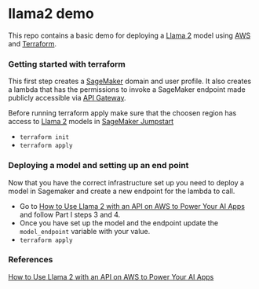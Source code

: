 # llama2 demo

This repo contains a basic demo for deploying a [Llama 2](https://ai.meta.com/llama/) model using [AWS](https://aws.amazon.com/what-is-aws/) and [Terraform](https://developer.hashicorp.com/terraform/intro).
 

### Getting started with terraform

This first step creates a [SageMaker](https://docs.aws.amazon.com/sagemaker/latest/dg/whatis.html) domain and user profile. It also creates a lambda that has the permissions to invoke a SageMaker endpoint made publicly accessible via [API Gateway](https://docs.aws.amazon.com/apigateway/latest/developerguide/welcome.html).


Before running terraform apply make sure that the choosen region has access to [Llama 2](https://ai.meta.com/llama/) models in [SageMaker Jumpstart](https://aws.amazon.com/blogs/machine-learning/llama-2-foundation-models-from-meta-are-now-available-in-amazon-sagemaker-jumpstart/)

* `terraform init`
* `terraform apply`

### Deploying a model and setting up an end point

Now that you have the correct infrastructure set up you need to deploy a model in Sagemaker and create a new endpoint for the lambda to call.

* Go to 
[How to Use Llama 2 with an API on AWS to Power Your AI Apps](https://ai.plainenglish.io/how-to-use-llama-2-with-an-api-on-aws-to-power-your-ai-apps-3e5f93314b54) and follow Part I steps 3 and 4.
* Once you have set up the model and the endpoint update the `model_endpoint` variable with your value.
* `terraform apply`

### References

[How to Use Llama 2 with an API on AWS to Power Your AI Apps](https://ai.plainenglish.io/how-to-use-llama-2-with-an-api-on-aws-to-power-your-ai-apps-3e5f93314b54)
